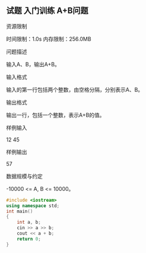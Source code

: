 ## 试题 入门训练 A+B问题



资源限制

时间限制：1.0s  内存限制：256.0MB



问题描述

输入A、B，输出A+B。



输入格式

输入的第一行包括两个整数，由空格分隔，分别表示A、B。



输出格式

输出一行，包括一个整数，表示A+B的值。



样例输入

12 45



样例输出

57



数据规模与约定

-10000 <= A, B <= 10000。



```c++
#include <iostream>
using namespace std;
int main()
{
    int a, b;
    cin >> a >> b;
    cout << a + b;
    return 0;
}
```

